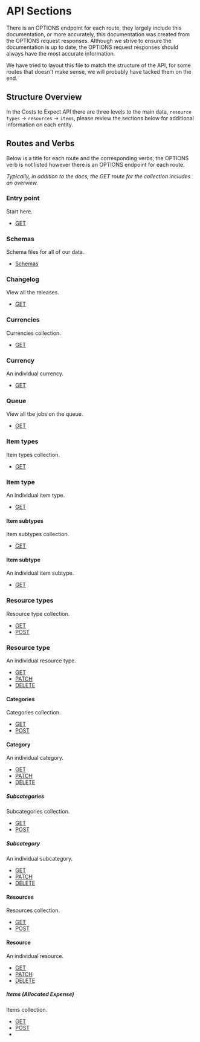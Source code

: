 # API Sections

There is an OPTIONS endpoint for each route, they largely include this documentation, or more accurately, this documentation was created from the OPTIONS request responses. Although we strive to ensure the documentation is up to date, the OPTIONS request responses should always have the most accurate information.

We have tried to layout this file to match the structure of the API, for some routes that doesn't make sense, we will probably have tacked them on the end.

## Structure Overview

In the Costs to Expect API there are three levels to the main data, `resource types` -> `resources` -> `items`, please review the sections below for additional information on each entity.

## Routes and Verbs

Below is a title for each route and the corresponding verbs, the OPTIONS verb is not listed however there is an OPTIONS endpoint for each route.

*Typically, in addition to the docs, the GET route for the collection includes an overview.* 

### Entry point

Start here.

- [GET](GET.md)

### Schemas

Schema files for all of our data.

- [Schemas](/schemas/Schemas.md)


### Changelog

View all the releases.

- [GET](/changelog/GET.md)

### Currencies

Currencies collection.

- [GET](/currencies/GET.md)

### Currency

An individual currency.

- [GET](/currency/GET.md)

### Queue

View all tbe jobs on the queue.

- [GET](/queue/GET.md)

### Item types

Item types collection.

- [GET](/item-types/GET.md)

### Item type

An individual item type.

- [GET](/item-type/GET.md)

#### Item subtypes

Item subtypes collection.

- [GET](/item-subtypes/GET.md)

#### Item subtype

An individual item subtype.

- [GET](/item-subtype/GET.md)

### Resource types

Resource type collection.

- [GET](/resource-types/GET.md)
- [POST](/resource-types/POST.md)

### Resource type

An individual resource type.

- [GET](/resource-type/GET.md)
- [PATCH](/resource-type/PATCH.md)
- [DELETE](/resource-type/DELETE.md)

#### Categories

Categories collection.

- [GET](/categories/GET.md)
- [POST](/categories/POST.md)

#### Category

An individual category.

- [GET](/category/GET.md)
- [PATCH](/category/PATCH.md)
- [DELETE](category/DELETE.md)

##### Subcategories

Subcategories collection.

- [GET](/subcategories/GET.md)
- [POST](/subcategories/POST.md)

##### Subcategory

An individual subcategory.

- [GET](/subcategory/GET.md)
- [PATCH](/subcategory/PATCH.md)
- [DELETE](/subcategory/DELETE.md)

#### Resources

Resources collection.

- [GET](/resources/GET.md)
- [POST](/resources/POST.md)

#### Resource

An individual resource.

- [GET](/resource/GET.md)
- [PATCH](resource/PATCH.md)
- [DELETE](/resource/DELETE.md)

##### Items (Allocated Expense)

Items collection.

- [GET](/items-allocated-expense/GET.md)
- [POST](/items-allocated-expense/POST.md)
- 